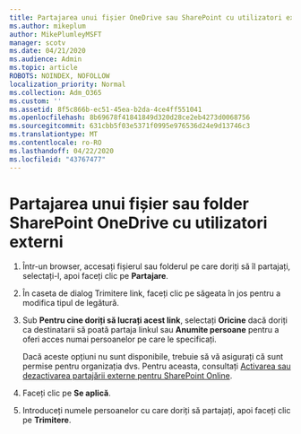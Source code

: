 ```yaml
---
title: Partajarea unui fișier OneDrive sau SharePoint cu utilizatori externi
ms.author: mikeplum
author: MikePlumleyMSFT
manager: scotv
ms.date: 04/21/2020
ms.audience: Admin
ms.topic: article
ROBOTS: NOINDEX, NOFOLLOW
localization_priority: Normal
ms.collection: Adm_O365
ms.custom: ''
ms.assetid: 8f5c866b-ec51-45ea-b2da-4ce4ff551041
ms.openlocfilehash: 8b69678f41841849d320d28ce2eb4273d0068756
ms.sourcegitcommit: 631cbb5f03e5371f0995e976536d24e9d13746c3
ms.translationtype: MT
ms.contentlocale: ro-RO
ms.lasthandoff: 04/22/2020
ms.locfileid: "43767477"
---
```

# <a name="share-a-onedrive-or-sharepoint-file-or-folder-with-external-users"></a>Partajarea unui fișier sau folder SharePoint OneDrive cu utilizatori externi

1. Într-un browser, accesați fișierul sau folderul pe care doriți să îl partajați, selectați-l, apoi faceți clic pe **Partajare**.
    
2. În caseta de dialog Trimitere link, faceți clic pe săgeata în jos pentru a modifica tipul de legătură.
    
3. Sub **Pentru cine doriți să lucrați acest link**, selectați **Oricine** dacă doriți ca destinatarii să poată partaja linkul sau **Anumite persoane** pentru a oferi acces numai persoanelor pe care le specificați. 
    
    Dacă aceste opțiuni nu sunt disponibile, trebuie să vă asigurați că sunt permise pentru organizația dvs. Pentru aceasta, consultați [Activarea sau dezactivarea partajării externe pentru SharePoint Online](https://go.microsoft.com/fwlink/?linkid=866426).
    
4. Faceți clic pe **Se aplică**.
    
5. Introduceți numele persoanelor cu care doriți să partajați, apoi faceți clic pe **Trimitere**.
    

